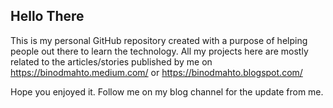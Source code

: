 
## Hello There

This is my personal GitHub repository created with a purpose of helping people out there to learn the technology. All my projects here are mostly related to the articles/stories published by me on  https://binodmahto.medium.com/  or https://binodmahto.blogspot.com/ 

Hope you enjoyed it. Follow me on my blog channel for the update from me.

